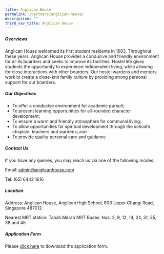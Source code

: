 ```yaml
---
title: Anglican House
permalink: /partners/anglican-house/
description: ""
third_nav_title: Anglican House
---
```

##### Overviews
Anglican House welcomed its first student residents in 1983. Throughout these years, Anglican House provides a conducive and friendly environment for all its boarders and seeks to improve its facilities. Hostel life gives students the opportunity to experience independent living, while allowing for close interactions with other boarders. Our hostel wardens and mentors work to create a close-knit family culture by providing strong personal support for our boarders.

##### Our Objectives
* To offer a conducive environment for academic pursuit;
* To present learning opportunities for all-rounded character development;
* To ensure a warm and friendly atmosphere for communal living;
* To allow opportunities for spiritual development through the school’s chaplain, teachers and wardens; and
* To provide quality personal care and guidance

##### Contact Us
If you have any queries, you may reach us via one of the following modes:

Email: admin@anglicanhouse.com

Tel: (65) 6442 1616

##### Location
Address: Anglican House, Anglican High School, 600 Upper Changi Road, Singapore 487012.

Nearest MRT station: Tanah Merah MRT
Buses: Nos. 2, 9, 12, 14, 24, 31, 35, 38 and 45

##### Application Form
Please [click here](https://anglicanhigh-moe-edu-sg-admin.cwp.sg/qql/slot/u373/Partners/Anglican%20House/Anglican_House_Application_Form.pdf) to download the application form.
